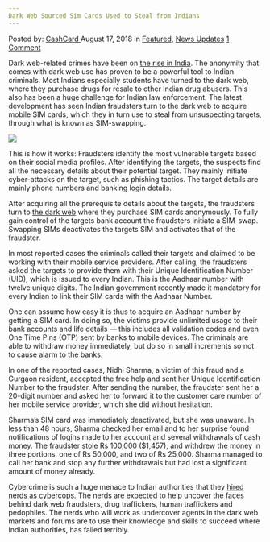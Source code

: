 ```yaml
---
Dark Web Sourced Sim Cards Used to Steal from Indians
---
```

<article class="post-listing post-26540 post type-post status-publish format-standard has-post-thumbnail hentry category-deepdot-news category-news-updates tag-cards tag-dark tag-indians tag-sim tag-sourced tag-steal tag-web">
    <div class="post-inner">
    <p class="post-meta">
    <span>Posted by: <a href="https://www.deepdotweb.com/author/cashcard/" title="">CashCard </a></span>
    <span>August 17, 2018</span>
    <span>in <a href="https://www.deepdotweb.com/category/deepdot-news/" rel="category tag">Featured</a>, <a href="https://www.deepdotweb.com/category/news-updates/" rel="category tag">News Updates</a></span>
    <span><a href="https://www.deepdotweb.com/2018/08/17/dark-web-sourced-sim-cards-used-to-steal-from-indians/#comments">1 Comment</a></span>
    </p>
    <div class="clear"></div>
    <div class="entry">
    <p>Dark web-related crimes have been on <a href="https://www.deepdotweb.com/2018/04/09/indian-sc-judge-states-the-need-to-regulate-the-cyber-sector-in-wake-of-dark-web-growth/">the rise in India</a>. The anonymity that comes with dark web use has proven to be a powerful tool to Indian criminals. Most Indians especially students have turned to the dark web, where they purchase drugs for resale to other Indian drug abusers. This also has been a huge challenge for Indian law enforcement. The latest development has seen Indian fraudsters turn to the dark web to acquire mobile SIM cards, which they in turn use to steal from unsuspecting targets, through what is known as SIM-swapping.</p>
    <p><img class="wp-image-26549" src="https://www.deepdotweb.com/wp-content/uploads/2018/08/word-image-24.jpeg" srcset="https://www.deepdotweb.com/wp-content/uploads/2018/08/word-image-24.jpeg 375w, https://www.deepdotweb.com/wp-content/uploads/2018/08/word-image-24-300x160.jpeg 300w" sizes="(max-width: 375px) 100vw, 375px" /></p>
    <p>This is how it works: Fraudsters identify the most vulnerable targets based on their social media profiles. After identifying the targets, the suspects find all the necessary details about their potential target. They mainly initiate cyber-attacks on the target, such as phishing tactics. The target details are mainly phone numbers and banking login details.</p>
    <p>After acquiring all the prerequisite details about the targets, the fraudsters turn to <a href="https://www.deepdotweb.com/tag/dark/">the dark web</a> where they purchase SIM cards anonymously. To fully gain control of the targets bank account the fraudsters initiate a SIM-swap. Swapping SIMs deactivates the targets SIM and activates that of the fraudster.</p>
    <p>In most reported cases the criminals called their targets and claimed to be working with their mobile service providers. After calling, the fraudsters asked the targets to provide them with their Unique Identification Number (UID), which is issued to every Indian. This is the Aadhaar number with twelve unique digits. The Indian government recently made it mandatory for every Indian to link their SIM cards with the Aadhaar Number.</p>
    <p>One can assume how easy it is thus to acquire an Aadhaar number by getting a SIM card. In doing so, the victims provide unlimited usage to their bank accounts and life details &#8212; this includes all validation codes and even One Time Pins (OTP) sent by banks to mobile devices. The criminals are able to withdraw money immediately, but do so in small increments so not to cause alarm to the banks.</p>
    <p><a id="post-26540-_gjdgxs"></a> In one of the reported cases, Nidhi Sharma, a victim of this fraud and a Gurgaon resident, accepted the free help and sent her Unique Identification Number to the fraudster. After sending the number, the fraudster sent her a 20-digit number and asked her to forward it to the customer care number of her mobile service provider, which she did without hesitation.</p>
    <p>Sharma’s SIM card was immediately deactivated, but she was unaware. In less than 48 hours, Sharma checked her email and to her surprise found notifications of logins made to her account and several withdrawals of cash money. The fraudster stole Rs 100,000 ($1,457), and withdrew the money in three portions, one of Rs 50,000, and two of Rs 25,000. Sharma managed to call her bank and stop any further withdrawals but had lost a significant amount of money already.</p>
    <p>Cybercrime is such a huge menace to Indian authorities that they <a href="https://www.deepdotweb.com/2018/07/01/india-government-to-hire-nerds-as-policemen-in-fight-against-cybercriminals/">hired nerds as cybercops</a>. The nerds are expected to help uncover the faces behind dark web fraudsters, drug traffickers, human traffickers and pedophiles. The nerds who will work as undercover agents in the dark web markets and forums are to use their knowledge and skills to succeed where Indian authorities, has failed terribly.</p>
    </div>
    <span style="display:none"><a href="https://www.deepdotweb.com/tag/cards/" rel="tag">cards</a> <a href="https://www.deepdotweb.com/tag/dark/" rel="tag">dark</a> <a href="https://www.deepdotweb.com/tag/indians/" rel="tag">indians</a> <a href="https://www.deepdotweb.com/tag/sim/" rel="tag">sim</a> <a href="https://www.deepdotweb.com/tag/sourced/" rel="tag">sourced</a> <a href="https://www.deepdotweb.com/tag/steal/" rel="tag">steal</a> <a href="https://www.deepdotweb.com/tag/web/" rel="tag">web</a></span> <span style="display:none" class="updated">2018-08-17</span>
    <div style="display:none" class="vcard author" itemprop="author" itemscope itemtype="http://schema.org/Person"><strong class="fn" itemprop="name"><a href="https://www.deepdotweb.com/author/cashcard/" title="Posts by CashCard" rel="author">CashCard</a></strong></div>
    </div>
</article>

